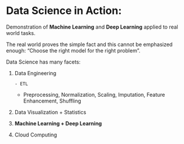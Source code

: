 # Data Science in Action:
Demonstration of **Machine Learning** and **Deep Learning** applied to real world tasks.

The real world proves the simple fact and this cannot be emphasized enough: 
“Choose the right model for the right problem”.

Data Science has many facets:

1.	Data Engineering

        - ETL
	- Preprocessing, Normalization, Scaling, Imputation, Feature Enhancement, Shuffling
2.	Data Visualization + Statistics
3.	**Machine Learning + Deep Learning**
4.	Cloud Computing




